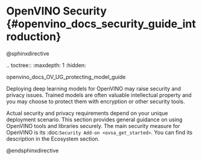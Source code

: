 # OpenVINO Security {#openvino_docs_security_guide_introduction}

@sphinxdirective

.. toctree::
   :maxdepth: 1
   :hidden:

   openvino_docs_OV_UG_protecting_model_guide


Deploying deep learning models for OpenVINO may raise security and privacy issues.
Trained models are often valuable intellectual property and you may choose to protect them with encryption or other security tools.

Actual security and privacy requirements depend on your unique deployment scenario.
This section provides general guidance on using OpenVINO tools and libraries securely.
The main security measure for OpenVINO is its :doc:`Security Add-on <ovsa_get_started>`. You can find its description in the Ecosystem section.

@endsphinxdirective

